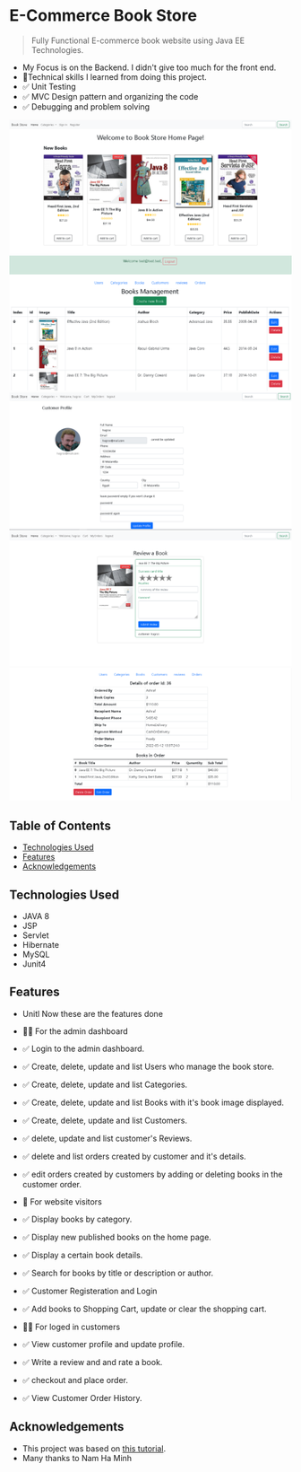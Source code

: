 # E-Commerce Book Store
>  Fully Functional E-commerce book website using Java EE Technologies.
- My Focus is on the Backend. I didn't give too much for the front end.
- 📝Technical skills I learned from doing this project.
- ✅ Unit Testing
- ✅ MVC Design pattern and organizing the code
- ✅ Debugging and problem solving

![bookStoreHome!](images/home.png)
![bookList!](images/book_list.png)
![customerProfile!](images/customer_profile.png)
![bookReviewForm!](images/review_book.png)
![orderDetailAdmin!](images/order_detail_admin.png)

## Table of Contents
* [Technologies Used](#technologies-used)
* [Features](#features)
* [Acknowledgements](#acknowledgements)

## Technologies Used
- JAVA 8
- JSP
- Servlet
- Hibernate
- MySQL
- Junit4

## Features
- Unitl Now these are the features done
- 👨‍💼 For the admin dashboard
-   ✅ Login to the admin dashboard.
-   ✅ Create, delete, update and list Users who manage the book store.
-   ✅ Create, delete, update and list Categories.
-   ✅ Create, delete, update and list Books with it's book image displayed.
-   ✅ Create, delete, update and list Customers.
-   ✅ delete, update and list customer's Reviews.
-   ✅ delete and list orders created by customer and it's details.
-   ✅ edit orders created by customers by adding or deleting books in the customer order.

- 🧑 For website visitors
-   ✅ Display books by category.
-   ✅ Display new published books on the home page.
-   ✅ Display a certain book details.
-   ✅ Search for books by title or description or author.
-   ✅ Customer Registeration and Login
-   ✅ Add books to Shopping Cart, update or clear the shopping cart.

- 👨‍💼 For loged in customers
-   ✅ View customer profile and update profile.
-   ✅ Write a review and and rate a book.
-   ✅ checkout and place order.
-   ✅ View Customer Order History.

## Acknowledgements
- This project was based on [this tutorial](https://bit.ly/3NFR3ZC).
- Many thanks to Nam Ha Minh




